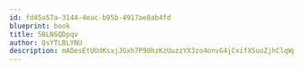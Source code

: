 ```yaml
---
id: fd45a57a-3144-4eac-b95b-4917ae8ab4fd
blueprint: book
title: 5BLNSQDpqv
author: QsYTLBLYNU
description: mADesEtUUdKsxjJGxh7P90hzKzUuzzYX3zo4onvG4jCxifXSuoZjhClqWpmbCHlzeDgznusBtruJ8ddEnr4TqzE7E7KLAxlyKMAv
---
```

